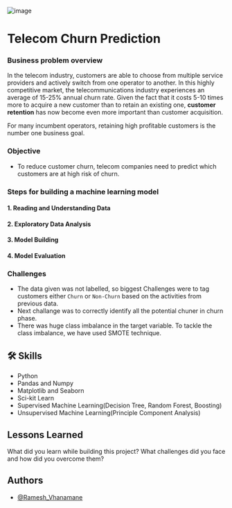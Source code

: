 ![image](https://user-images.githubusercontent.com/88627606/172922326-31e98086-12de-42e3-84c9-7fd6e634c18f.png)

# Telecom Churn Prediction

### Business problem overview 
In the telecom industry, customers are able to choose 
from multiple service providers and actively switch from 
one operator to another. In this highly competitive 
market, the telecommunications industry experiences an 
average of 15-25% annual churn rate. Given the fact that 
it costs 5-10 times more to acquire a new customer than 
to retain an existing one, **customer retention** has now 
become even more important than customer acquisition.   

For many incumbent operators, retaining high profitable 
customers is the number one business goal.

### Objective
- To reduce customer churn, telecom companies need to predict which customers are at high risk of churn.

### Steps for building a machine learning model
  #### 1. Reading and Understanding Data
  #### 2. Exploratory Data Analysis
  #### 3. Model Building
  #### 4. Model Evaluation

### Challenges
- The data given was not labelled, so biggest Challenges were to tag customers either `Churn` or `Non-Churn` based on the activities from previous data.
- Next challange was to correctly identify all the potential chuner in churn phase.
- There was huge class imbalance in the target variable. To tackle the class imbalance, we have used SMOTE technique.

## 🛠 Skills
- Python 
- Pandas and Numpy
- Matplotlib and Seaborn
- Sci-kit Learn
- Supervised Machine Learning(Decision Tree, Random Forest, Boosting)
- Unsupervised Machine Learning(Principle Component Analysis)

## Lessons Learned

What did you learn while building this project? What challenges did you face and how did you overcome them?


## Authors

- [@Ramesh_Vhanamane](https://github.com/Ramesh9394)

